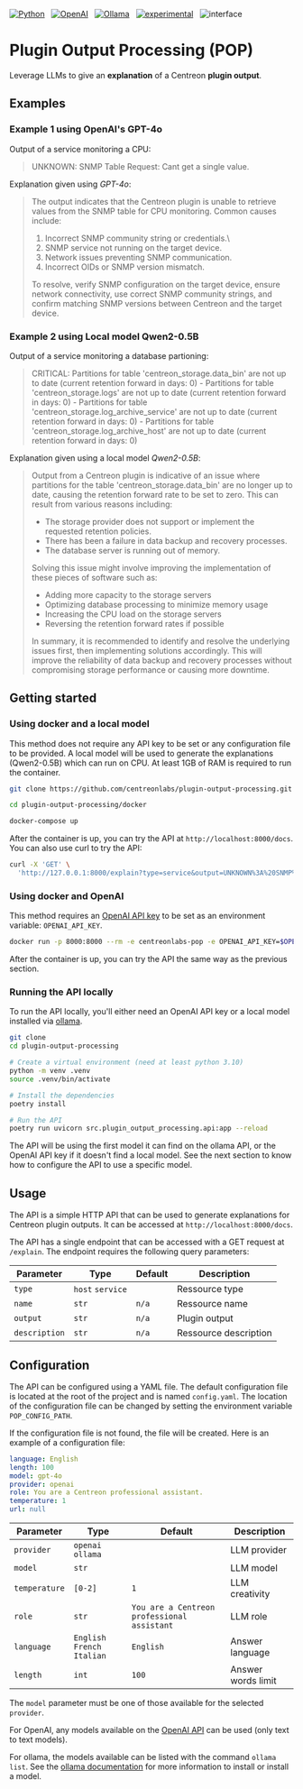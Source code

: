 [![Python](https://img.shields.io/badge/Python-3%2E11-blue?logo=python)](https://devguide.python.org/versions/) &nbsp;
[![OpenAI](https://img.shields.io/badge/OpenAI-GPT--4o-green?logo=openai)](https://platform.openai.com/docs/models/gpt-4o) &nbsp;
[![Ollama](https://img.shields.io/badge/Local%20LLM-Ollama-green?logo=github)](https://github.com/ollama/ollama) &nbsp;
[![experimental](https://img.shields.io/badge/stability-experimental-red)](http://github.com/badges/stability-badges) &nbsp;
![interface](https://img.shields.io/badge/Interface-API-darkgreen?logo=fastapi)

# **P**lugin **O**utput **P**rocessing (POP)

Leverage LLMs to give an **explanation** of a Centreon **plugin output**.

## Examples

### Example 1 using OpenAI's GPT-4o

Output of a service monitoring a CPU:

> UNKNOWN: SNMP Table Request: Cant get a single value.

Explanation given using _GPT-4o_: 
> The output indicates that the Centreon plugin is unable to retrieve values from the SNMP table for CPU monitoring. Common causes include:
> 
>   1. Incorrect SNMP community string or credentials.\
>   2. SNMP service not running on the target device.
>   3. Network issues preventing SNMP communication.
>   4. Incorrect OIDs or SNMP version mismatch.
> 
> To resolve, verify SNMP configuration on the target device, ensure network connectivity, use correct SNMP community strings, and confirm matching SNMP versions between Centreon and the target device.

### Example 2 using Local model Qwen2-0.5B

Output of a service monitoring a database partioning: 

> CRITICAL: Partitions for table 'centreon_storage.data_bin' are not up to date (current retention forward in days: 0) - Partitions for table 'centreon_storage.logs' are not up to date (current retention forward in days: 0) - Partitions for table 'centreon_storage.log_archive_service' are not up to date (current retention forward in days: 0) - Partitions for table 'centreon_storage.log_archive_host' are not up to date (current retention forward in days: 0)

Explanation given using a local model _Qwen2-0.5B_:

> Output from a Centreon plugin is indicative of an issue where partitions for the table 'centreon_storage.data_bin' are no longer up to date, causing the retention forward rate to be set to zero. This can result from various reasons including:
>   * The storage provider does not support or implement the requested retention policies.
>   * There has been a failure in data backup and recovery processes.
>   * The database server is running out of memory.
> 
> Solving this issue might involve improving the implementation of these pieces of software such as:
>   * Adding more capacity to the storage servers
>   * Optimizing database processing to minimize memory usage
>   * Increasing the CPU load on the storage servers
>   * Reversing the retention forward rates if possible
> 
> In summary, it is recommended to identify and resolve the underlying issues first, then implementing solutions accordingly. This will improve the reliability of data backup and recovery processes without compromising storage performance or causing more downtime.

## Getting started

### Using docker and a local model

This method does not require any API key to be set or any configuration file to be provided.
A local model will be used to generate the explanations (Qwen2-0.5B) which can run on CPU.
At least 1GB of RAM is required to run the container.

```bash
git clone https://github.com/centreonlabs/plugin-output-processing.git

cd plugin-output-processing/docker

docker-compose up
```

After the container is up, you can try the API at `http://localhost:8000/docs`.
You can also use curl to try the API:

```bash
curl -X 'GET' \
  'http://127.0.0.1:8000/explain?type=service&output=UNKNOWN%3A%20SNMP%20Table%20Request%3A%20Cant%20get%20a%20single%20value.&name=n%2Fa&description=cpu'
```

### Using docker and OpenAI

This method requires an [OpenAI API key](https://help.openai.com/en/articles/4936850-where-do-i-find-my-openai-api-key) to be set as an environment variable: `OPENAI_API_KEY`.

```bash
docker run -p 8000:8000 --rm -e centreonlabs-pop -e OPENAI_API_KEY=$OPENAI_API_KEY centreonlabs/pop
```

After the container is up, you can try the API the same way as the previous section.

### Running the API locally

To run the API locally, you'll either need an OpenAI API key or a local model installed via [ollama](https://help.openai.com/en/articles/4936850-where-do-i-find-my-openai-api-key).

```bash
git clone
cd plugin-output-processing

# Create a virtual environment (need at least python 3.10)
python -m venv .venv
source .venv/bin/activate

# Install the dependencies
poetry install

# Run the API
poetry run uvicorn src.plugin_output_processing.api:app --reload
```

The API will be using the first model it can find on the ollama API, or the OpenAI API key if it doesn't find a local model.
See the next section to know how to configure the API to use a specific model.

## Usage

The API is a simple HTTP API that can be used to generate explanations for Centreon plugin outputs.
It can be accessed at `http://localhost:8000/docs`.

The API has a single endpoint that can be accessed with a GET request at `/explain`.
The endpoint requires the following query parameters:

| Parameter     | Type             | Default | Description           |
| ------------- | ---------------- | ------- | --------------------- |
| `type`        | `host` `service` |         | Ressource type        |
| `name`        | `str`            | `n/a`   | Ressource name        |
| `output`      | `str`            | `n/a`   | Plugin output         |
| `description` | `str`            | `n/a`   | Ressource description |


## Configuration

The API can be configured using a YAML file. 
The default configuration file is located at the root of the project and is named `config.yaml`.
The location of the configuration file can be changed by setting the environment variable `POP_CONFIG_PATH`.

If the configuration file is not found, the file will be created.
Here is an example of a configuration file:

```yaml
language: English
length: 100
model: gpt-4o
provider: openai
role: You are a Centreon professional assistant.
temperature: 1
url: null
```

| Parameter     | Type                         | Default                                     | Description        |
| ------------- | ---------------------------- | ------------------------------------------- | ------------------ |
| `provider`    | `openai` `ollama`            |                                             | LLM provider       |
| `model`       | `str`                        |                                             | LLM model          |
| `temperature` | `[0-2]`                      | `1`                                         | LLM creativity     |
| `role`        | `str`                        | `You are a Centreon professional assistant` | LLM role           |
| `language`    | `English` `French` `Italian` | `English`                                   | Answer language    |
| `length`      | `int`                        | `100`                                       | Answer words limit |

The `model` parameter must be one of those available for the selected `provider`.

For OpenAI, any models available on the [OpenAI API](https://platform.openai.com/docs/models) can be used (only text to text models).

For ollama, the models available can be listed with the command `ollama list`.
See the [ollama documentation](https://ollama.com/) for more information to install or install a model.
